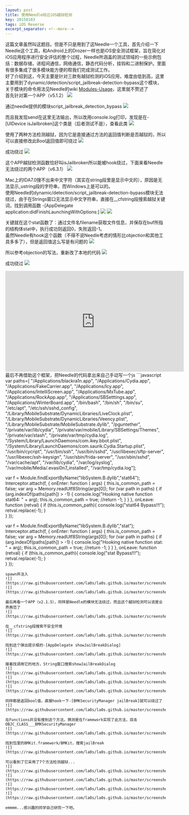 ```yaml
---
layout: post
title: 使用Needle绕过iOS越狱检测
key: 20150103
tags: iOS Reverse
excerpt_separator: <!--more-->
---
```

这篇文章虽然叫这题目。但是不只是用到了这Needle一个工具，首先介绍一下Needle这个工具，和Android上的Drozer一样也是iOS安全测试框架，旨在简化对iOS应用程序进行安全评估的整个过程，Needle所涵盖的测试领域的一些示例包括：数据存储，进程间通信，网络通信，静态代码分析，挂钩和二进制保护。里面有很多集成了很多模块能方便的帮我们完成测试工作。<!--more-->  
好了介绍到这，今天主要是针对三款有越狱检测的iOS应用，难度由低到高，这里主要用到了dynamic/detection/script_jailbreak-detection-bypass这个模块，关于模块的命令用法见Needle的wiki [Modules-Usage](https://github.com/mwrlabs/needle/wiki/Modules-Usage)，这里就不赘述了  
首先针对第一个APP（v5.1.2）
![](https://raw.githubusercontent.com/la0s/la0s.github.io/master/screenshots/20190114.1.png)

通过needle提供的模块script_jailbreak_detection_bypass
![](https://raw.githubusercontent.com/la0s/la0s.github.io/master/screenshots/20190114.2.png)

而且我发现send在这里无法输出，所以改用console.log打印，发现是在-[UIDevice isJailbroken]这个类是（后者测试不是），查看此类
![](https://raw.githubusercontent.com/la0s/la0s.github.io/master/screenshots/20190114.3.png)

使用了两种方法检测越狱，因为它是直接通过方法的返回值判断是否越狱的，所以可以直接修改此Bool返回值即可绕过
![](https://raw.githubusercontent.com/la0s/la0s.github.io/master/screenshots/20190114.4.png)

成功绕过
![](https://raw.githubusercontent.com/la0s/la0s.github.io/master/screenshots/20190114.5.png)

这个APP越狱检测函数恰好叫isJailbroken所以能被hook绕过，下面来看Needle无法绕过的两个APP（v6.3.1）
![](https://raw.githubusercontent.com/la0s/la0s.github.io/master/screenshots/20190114.6.png)

Mac上的IDA7.0搜不出来中文字符（其实在string段里是显示中文的），原因是无法显示_ustring段的字符串，而Windows上是可以的。  
使用Needle的dynamic/detection/script_jailbreak-detection-bypass模块无法绕过，由于在Strings窗口无法显示中文字符串，直接在__cfstring段搜索越狱关键词，找到调用函数
-[AppDelegate application:didFinishLaunchingWithOptions:]
![](https://raw.githubusercontent.com/la0s/la0s.github.io/master/screenshots/20190114.7.png)
![](https://raw.githubusercontent.com/la0s/la0s.github.io/master/screenshots/20190114.8.png)

关键就在这个stat函数了：通过文件名filename获取文件信息，并保存在buf所指的结构体stat中，执行成功则返回0，失败返回-1。  
虽然Needle有hook这个函数（不得不说Needle考虑的情形比objection和其他工具多多了），但是返回值这么写是有问题的
![](https://raw.githubusercontent.com/la0s/la0s.github.io/master/screenshots/20190114.9.png)

所以参考objection的写法，重新改了本地的代码
![](https://raw.githubusercontent.com/la0s/la0s.github.io/master/screenshots/20190114.10.png)

成功绕过
![](https://raw.githubusercontent.com/la0s/la0s.github.io/master/screenshots/20190114.11.png)

<iframe width="560" height="315" src="https://www.youtube.com/embed/X7BQDjLsCZQ" frameborder="0" allow="accelerometer; autoplay; encrypted-media; gyroscope; picture-in-picture" allowfullscreen></iframe>
最后不再借助这个框架，把Needle的代码拿出来自己手动写一个js
```javascript
var paths=[
        "/Applications/blackra1n.app",
        "/Applications/Cydia.app",
        "/Applications/FakeCarrier.app",
        "/Applications/Icy.app",
        "/Applications/IntelliScreen.app",
        "/Applications/MxTube.app",
        "/Applications/RockApp.app",
        "/Applications/SBSetttings.app",
        "/Applications/WinterBoard.app",
        "/bin/bash",
        "/bin/sh",
        "/bin/su",
        "/etc/apt",
        "/etc/ssh/sshd_config",
        "/Library/MobileSubstrate/DynamicLibraries/LiveClock.plist",
        "/Library/MobileSubstrate/DynamicLibraries/Veency.plist",
        "/Library/MobileSubstrate/MobileSubstrate.dylib",
        "/pguntether",
        "/private/var/lib/cydia",
        "/private/var/mobile/Library/SBSettings/Themes",
        "/private/var/stash",
        "/private/var/tmp/cydia.log",
        "/System/Library/LaunchDaemons/com.ikey.bbot.plist",
        "/System/Library/LaunchDaemons/com.saurik.Cydia.Startup.plist",
        "/usr/bin/cycript",
        "/usr/bin/ssh",
        "/usr/bin/sshd",
        "/usr/libexec/sftp-server",
        "/usr/libexec/ssh-keysign",
        "/usr/sbin/frida-server",
        "/usr/sbin/sshd",
        "/var/cache/apt",
        "/var/lib/cydia",
        "/var/log/syslog",
        "/var/mobile/Media/.evasi0n7_installed",
        "/var/tmp/cydia.log"];


var f = Module.findExportByName("libSystem.B.dylib","stat64");
Interceptor.attach(f, {
    onEnter: function ( args) {
        this.is_common_path = false;
        var arg = Memory.readUtf8String(args[0]);
        for (var path in paths) {
            if (arg.indexOf(paths[path]) > -1) {
                console.log("Hooking native function stat64: " + arg);
                this.is_common_path = true;
                //return -1;
            }
        }
    },
    onLeave: function (retval) {
               if (this.is_common_path){
                   console.log("stat64 Bypass!!!");
                   retval.replace(-1);
               }      
            }
});

var f = Module.findExportByName("libSystem.B.dylib","stat");
Interceptor.attach(f, {
    onEnter: function ( args) {
        this.is_common_path = false;
        var arg = Memory.readUtf8String(args[0]);
        for (var path in paths) {
            if (arg.indexOf(paths[path]) > -1) {
                console.log("Hooking native function stat: " + arg);
                this.is_common_path = true;
                //return -1;
            }
        }
    },
    onLeave: function (retval) {
               if (this.is_common_path){
                   console.log("stat Bypass!!!");
                   retval.replace(-1);
               }          
            }
});
```
spawn并注入
![](https://raw.githubusercontent.com/la0s/la0s.github.io/master/screenshots/20190114.12.png)
![](https://raw.githubusercontent.com/la0s/la0s.github.io/master/screenshots/20190114.13.png)

最后再看一个APP（v2.1.5），同样是Needle的模块无法绕过，而且这个越狱检测可以说是业界典范了
![](https://raw.githubusercontent.com/la0s/la0s.github.io/master/screenshots/20190114.14.png)

在__cfstring段搜索不安全环境
![](https://raw.githubusercontent.com/la0s/la0s.github.io/master/screenshots/20190114.15.png)

找到这个弹出提示框的-[AppDelegate showJailBreakDialog]
![](https://raw.githubusercontent.com/la0s/la0s.github.io/master/screenshots/20190114.16.png)

接着找调用它的地方，String窗口搜索showJailBreakDialog
![](https://raw.githubusercontent.com/la0s/la0s.github.io/master/screenshots/20190114.17.png)
![](https://raw.githubusercontent.com/la0s/la0s.github.io/master/screenshots/20190114.18.png)
![](https://raw.githubusercontent.com/la0s/la0s.github.io/master/screenshots/20190114.19.png)

同样都是返回bool值，直接hook一下-[BMKSecurityManager jailBreak]就可以绕过了
![](https://raw.githubusercontent.com/la0s/la0s.github.io/master/screenshots/20190114.20.png)

在Functions并没有搜到这个方法，猜测是在framework实现了此方法，双击OBJC_CLASS___BMKSecurityManager
![](https://raw.githubusercontent.com/la0s/la0s.github.io/master/screenshots/20190114.21.png)

找到包里的BMKit.framework/BMKit，搜索jailBreak
![](https://raw.githubusercontent.com/la0s/la0s.github.io/master/screenshots/20190114.22.png)

可以看到了它采用了7个方法检测越狱...
![](https://raw.githubusercontent.com/la0s/la0s.github.io/master/screenshots/20190114.23.png)
![](https://raw.githubusercontent.com/la0s/la0s.github.io/master/screenshots/20190114.24.png)
![](https://raw.githubusercontent.com/la0s/la0s.github.io/master/screenshots/20190114.25.png)
![](https://raw.githubusercontent.com/la0s/la0s.github.io/master/screenshots/20190114.26.png)

emmmm...感兴趣的同学自己研究一下吧。

